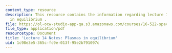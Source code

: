 ```yaml
---
content_type: resource
description: This resource contains the information regarding lecture 14 notes plasmas
  in equilibrium .
file: https://ol-ocw-studio-app-qa.s3.amazonaws.com/courses/16-522-space-propulsion-spring-2015/1c98e3e5365cfc9e013f95e2b791097c_MIT16_522S15_Lecture14.pdf
file_type: application/pdf
resourcetype: Document
title: 'Lecture 14 Notes: Plasmas in equilibrium'
uid: 1c98e3e5-365c-fc9e-013f-95e2b791097c
---
```

